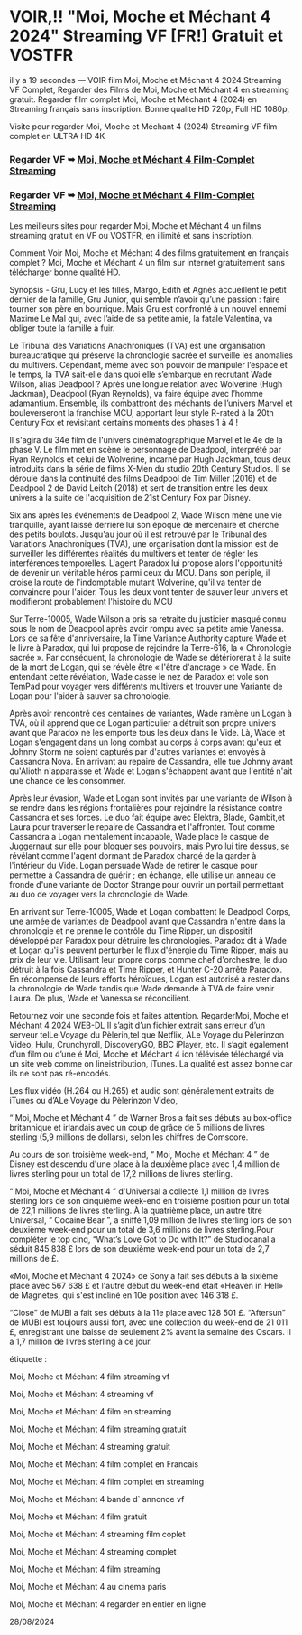 # VOIR,!! "Moi, Moche et Méchant 4 2024" Streaming VF [FR!] Gratuit et VOSTFR

il y a 19 secondes — VOIR film Moi, Moche et Méchant 4 2024 Streaming VF Complet, Regarder des Films de Moi, Moche et Méchant 4 en streaming gratuit. Regarder film complet Moi, Moche et Méchant 4 (2024) en Streaming français sans inscription. Bonne qualite HD 720p, Full HD 1080p,

Visite pour regarder Moi, Moche et Méchant 4 (2024) Streaming VF film complet en ULTRA HD 4K

### Regarder VF ➥ [Moi, Moche et Méchant 4 Film-Complet Streaming](https://t.co/NVlVyuj7t9)

### Regarder VF ➥ [Moi, Moche et Méchant 4 Film-Complet Streaming](https://t.co/NVlVyuj7t9)

Les meilleurs sites pour regarder Moi, Moche et Méchant 4 un films streaming gratuit en VF ou VOSTFR, en illimité et sans inscription.

Comment Voir Moi, Moche et Méchant 4 des films gratuitement en français complet ? Moi, Moche et Méchant 4 un film sur internet gratuitement sans télécharger bonne qualité HD.

Synopsis - Gru, Lucy et les filles, Margo, Edith et Agnès accueillent le petit dernier de la famille, Gru Junior, qui semble n’avoir qu’une passion : faire tourner son père en bourrique. Mais Gru est confronté à un nouvel ennemi Maxime Le Mal qui, avec l’aide de sa petite amie, la fatale Valentina, va obliger toute la famille à fuir.

Le Tribunal des Variations Anachroniques (TVA) est une organisation bureaucratique qui préserve la chronologie sacrée et surveille les anomalies du multivers. Cependant, même avec son pouvoir de manipuler l’espace et le temps, la TVA sait-elle dans quoi elle s’embarque en recrutant Wade Wilson, alias Deadpool ? Après une longue relation avec Wolverine (Hugh Jackman), Deadpool (Ryan Reynolds), va faire équipe avec l’homme adamantium. Ensemble, ils combattront des méchants de l’univers Marvel et bouleverseront la franchise MCU, apportant leur style R-rated à la 20th Century Fox et revisitant certains moments des phases 1 à 4 !

Il s'agira du 34e film de l'univers cinématographique Marvel et le 4e de la phase V. Le film met en scène le personnage de Deadpool, interprété par Ryan Reynolds et celui de Wolverine, incarné par Hugh Jackman, tous deux introduits dans la série de films X-Men du studio 20th Century Studios. Il se déroule dans la continuité des films Deadpool de Tim Miller (2016) et de Deadpool 2 de David Leitch (2018) et sert de transition entre les deux univers à la suite de l'acquisition de 21st Century Fox par Disney.

Six ans après les événements de Deadpool 2, Wade Wilson mène une vie tranquille, ayant laissé derrière lui son époque de mercenaire et cherche des petits boulots. Jusqu'au jour où il est retrouvé par le Tribunal des Variations Anachroniques (TVA), une organisation dont la mission est de surveiller les différentes réalités du multivers et tenter de régler les interférences temporelles. L'agent Paradox lui propose alors l'opportunité de devenir un véritable héros parmi ceux du MCU. Dans son périple, il croise la route de l'indomptable mutant Wolverine, qu'il va tenter de convaincre pour l'aider. Tous les deux vont tenter de sauver leur univers et modifieront probablement l'histoire du MCU

Sur Terre-10005, Wade Wilson a pris sa retraite du justicier masqué connu sous le nom de Deadpool après avoir rompu avec sa petite amie Vanessa. Lors de sa fête d'anniversaire, la Time Variance Authority capture Wade et le livre à Paradox, qui lui propose de rejoindre la Terre-616, la « Chronologie sacrée ». Par conséquent, la chronologie de Wade se détériorerait à la suite de la mort de Logan, qui se révèle être « l'être d'ancrage » de Wade. En entendant cette révélation, Wade casse le nez de Paradox et vole son TemPad pour voyager vers différents multivers et trouver une Variante de Logan pour l'aider à sauver sa chronologie.

Après avoir rencontré des centaines de variantes, Wade ramène un Logan à TVA, où il apprend que ce Logan particulier a détruit son propre univers avant que Paradox ne les emporte tous les deux dans le Vide. Là, Wade et Logan s'engagent dans un long combat au corps à corps avant qu'eux et Johnny Storm ne soient capturés par d'autres variantes et envoyés à Cassandra Nova. En arrivant au repaire de Cassandra, elle tue Johnny avant qu'Alioth n'apparaisse et Wade et Logan s'échappent avant que l'entité n'ait une chance de les consommer.

Après leur évasion, Wade et Logan sont invités par une variante de Wilson à se rendre dans les régions frontalières pour rejoindre la résistance contre Cassandra et ses forces. Le duo fait équipe avec Elektra, Blade, Gambit,et Laura pour traverser le repaire de Cassandra et l'affronter. Tout comme Cassandra a Logan mentalement incapable, Wade place le casque de Juggernaut sur elle pour bloquer ses pouvoirs, mais Pyro lui tire dessus, se révélant comme l'agent dormant de Paradox chargé de la garder à l'intérieur du Vide. Logan persuade Wade de retirer le casque pour permettre à Cassandra de guérir ; en échange, elle utilise un anneau de fronde d'une variante de Doctor Strange pour ouvrir un portail permettant au duo de voyager vers la chronologie de Wade.

En arrivant sur Terre-10005, Wade et Logan combattent le Deadpool Corps, une armée de variantes de Deadpool avant que Cassandra n'entre dans la chronologie et ne prenne le contrôle du Time Ripper, un dispositif développé par Paradox pour détruire les chronologies. Paradox dit à Wade et Logan qu'ils peuvent perturber le flux d'énergie du Time Ripper, mais au prix de leur vie. Utilisant leur propre corps comme chef d'orchestre, le duo détruit à la fois Cassandra et Time Ripper, et Hunter C-20 arrête Paradox. En récompense de leurs efforts héroïques, Logan est autorisé à rester dans la chronologie de Wade tandis que Wade demande à TVA de faire venir Laura. De plus, Wade et Vanessa se réconcilient.

Retournez voir une seconde fois et faites attention. RegarderMoi, Moche et Méchant 4 2024 WEB-DL Il s’agit d’un fichier extrait sans erreur d’un serveur telLe Voyage du Pèlerin,tel que Netflix, ALe Voyage du Pèlerinzon Video, Hulu, Crunchyroll, DiscoveryGO, BBC iPlayer, etc. Il s’agit également d’un film ou d’une é Moi, Moche et Méchant 4 ion télévisée téléchargé via un site web comme on lineistribution, iTunes. La qualité est assez bonne car ils ne sont pas ré-encodés.

Les flux vidéo (H.264 ou H.265) et audio sont généralement extraits de iTunes ou d’ALe Voyage du Pèlerinzon Video,

“ Moi, Moche et Méchant 4 ” de Warner Bros a fait ses débuts au box-office britannique et irlandais avec un coup de grâce de 5 millions de livres sterling (5,9 millions de dollars), selon les chiffres de Comscore.

Au cours de son troisième week-end, “ Moi, Moche et Méchant 4 ” de Disney est descendu d'une place à la deuxième place avec 1,4 million de livres sterling pour un total de 17,2 millions de livres sterling.

“ Moi, Moche et Méchant 4 ” d'Universal a collecté 1,1 million de livres sterling lors de son cinquième week-end en troisième position pour un total de 22,1 millions de livres sterling. À la quatrième place, un autre titre Universal, “ Cocaine Bear ”, a sniffé 1,09 million de livres sterling lors de son deuxième week-end pour un total de 3,6 millions de livres sterling.Pour compléter le top cinq, “What’s Love Got to Do with It?” de Studiocanal a séduit 845 838 £ lors de son deuxième week-end pour un total de 2,7 millions de £.

«Moi, Moche et Méchant 4 2024» de Sony a fait ses débuts à la sixième place avec 567 638 £ et l'autre début du week-end était «Heaven in Hell» de Magnetes, qui s'est incliné en 10e position avec 146 318 £.

“Close” de MUBI a fait ses débuts à la 11e place avec 128 501 £. “Aftersun” de MUBI est toujours aussi fort, avec une collection du week-end de 21 011 £, enregistrant une baisse de seulement 2% avant la semaine des Oscars. Il a 1,7 million de livres sterling à ce jour.

étiquette :

Moi, Moche et Méchant 4 film streaming vf

Moi, Moche et Méchant 4 streaming vf

Moi, Moche et Méchant 4 film en streaming

Moi, Moche et Méchant 4 film streaming gratuit

Moi, Moche et Méchant 4 streaming gratuit

Moi, Moche et Méchant 4 film complet en Francais

Moi, Moche et Méchant 4 film complet en streaming

Moi, Moche et Méchant 4 bande d` annonce vf

Moi, Moche et Méchant 4 film gratuit

Moi, Moche et Méchant 4 streaming film coplet

Moi, Moche et Méchant 4 streaming complet

Moi, Moche et Méchant 4 film streaming

Moi, Moche et Méchant 4 au cinema paris

Moi, Moche et Méchant 4 regarder en entier en ligne

28/08/2024
